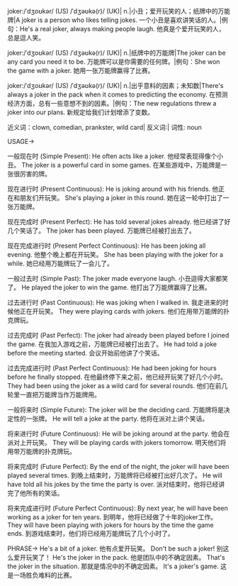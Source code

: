 joker:/ˈdʒoʊkər/ (US) /ˈdʒəʊkə(r)/ (UK)| n.|小丑；爱开玩笑的人；纸牌中的万能牌|A joker is a person who likes telling jokes.  一个小丑是喜欢讲笑话的人。|例句：He's a real joker, always making people laugh. 他真是个爱开玩笑的人，总是逗人笑。

joker:/ˈdʒoʊkər/ (US) /ˈdʒəʊkə(r)/ (UK)| n.|纸牌中的万能牌|The joker can be any card you need it to be.  万能牌可以是你需要的任何牌。|例句：She won the game with a joker. 她用一张万能牌赢得了比赛。

joker:/ˈdʒoʊkər/ (US) /ˈdʒəʊkə(r)/ (UK)| n.|出乎意料的因素；未知数|There's always a joker in the pack when it comes to predicting the economy.  在预测经济方面，总有一些意想不到的因素。|例句：The new regulations threw a joker into our plans. 新规定给我们计划增添了变数。


近义词：clown, comedian, prankster, wild card|
反义词:|
词性: noun


USAGE->

一般现在时 (Simple Present):
He often acts like a joker.  他经常表现得像个小丑。
The joker is a powerful card in some games. 在某些游戏中，万能牌是一张很厉害的牌。

现在进行时 (Present Continuous):
He is joking around with his friends. 他正在和朋友们开玩笑。
She's playing a joker in this round. 她在这一轮中打出了一张万能牌。

现在完成时 (Present Perfect):
He has told several jokes already. 他已经讲了好几个笑话了。
The joker has been played. 万能牌已经被打出去了。

现在完成进行时 (Present Perfect Continuous):
He has been joking all evening. 他整个晚上都在开玩笑。
She has been playing with the joker for a while. 她已经用万能牌玩了一会儿了。


一般过去时 (Simple Past):
The joker made everyone laugh. 小丑逗得大家都笑了。
He played the joker to win the game. 他打出了万能牌赢得了比赛。

过去进行时 (Past Continuous):
He was joking when I walked in. 我走进来的时候他正在开玩笑。
They were playing cards with jokers. 他们在用带万能牌的扑克牌玩。

过去完成时 (Past Perfect):
The joker had already been played before I joined the game.  在我加入游戏之前，万能牌已经被打出去了。
He had told a joke before the meeting started. 会议开始前他讲了个笑话。


过去完成进行时 (Past Perfect Continuous):
He had been joking for hours before he finally stopped.  在他最终停下来之前，他已经开玩笑了好几个小时。
They had been using the joker as a wild card for several rounds.  他们在前几轮里一直把万能牌当作万能牌用。

一般将来时 (Simple Future):
The joker will be the deciding card. 万能牌将是决定性的一张牌。
He will tell a joke at the party. 他将在派对上讲个笑话。

将来进行时 (Future Continuous):
He will be joking around at the party. 他会在派对上开玩笑。
They will be playing cards with jokers tomorrow. 明天他们将用带万能牌的扑克牌玩。

将来完成时 (Future Perfect):
By the end of the night, the joker will have been played several times.  到晚上结束时，万能牌将已经被打出好几次了。
He will have told all his jokes by the time the party is over.  派对结束时，他将已经讲完了他所有的笑话。

将来完成进行时 (Future Perfect Continuous):
By next year, he will have been working as a joker for ten years.  到明年，他将已经做了十年的joker工作。
They will have been playing with jokers for hours by the time the game ends.  到游戏结束时，他们将已经用万能牌玩了几个小时了。



PHRASE->
He's a bit of a joker.  他有点爱开玩笑。
Don't be such a joker!  别这么爱开玩笑了！
He's the joker in the pack. 他是团队中的不确定因素。
That's the joker in the situation. 那就是情况中的不确定因素。
It's a joker's game.  这是一场胜负难料的比赛。


